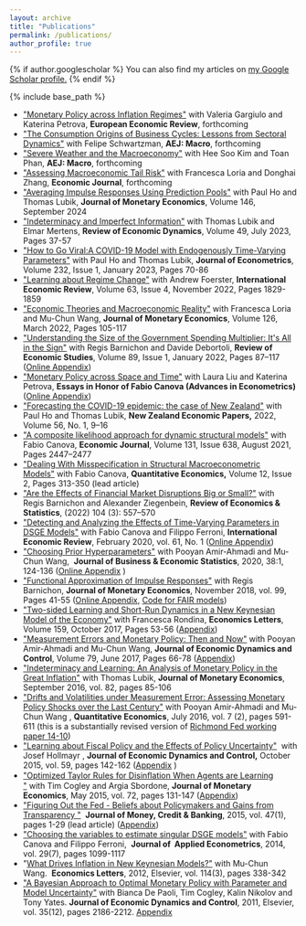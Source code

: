 ```yaml
---
layout: archive
title: "Publications"
permalink: /publications/
author_profile: true
---
```


{% if author.googlescholar %}
  You can also find my articles on <u><a href="{{author.googlescholar}}">my Google Scholar profile</a>.</u>
{% endif %}

{% include base_path %}
*    ["Monetary Policy across Inflation Regimes"](https://cm1518.github.io/files/Monetary_Policy_across_Inflation_Regimes.pdf) with Valeria Gargiulo and Katerina Petrova,  **European Economic Review**, forthcoming 
*    ["The Consumption Origins of Business Cycles: Lessons from Sectoral Dynamics"](https://cm1518.github.io/files/MS.pdf) with Felipe Schwartzman, **AEJ: Macro**, forthcoming 
*    ["Severe Weather and the Macroeconomy"](https://cm1518.github.io/files/weather_web.pdf) with Hee Soo Kim and Toan Phan, **AEJ: Macro**, forthcoming  
*   ["Assessing Macroeconomic Tail Risk"](https://cm1518.github.io/files/MacroRisk.pdf) with Francesca Loria and Donghai Zhang, **Economic Journal**, forthcoming 
*   ["Averaging Impulse Responses Using Prediction Pools"](https://cm1518.github.io/files/Averaging_Impulse_Responses_web.pdf) with Paul Ho and Thomas Lubik, **Journal of Monetary Economics**, Volume 146, September 2024
*   ["Indeterminacy and Imperfect Information"](https://cm1518.github.io/files/LMM.pdf) with Thomas Lubik and Elmar Mertens, **Review of Economic Dynamics**, Volume 49, July 2023, Pages 37-57
*   ["How to Go Viral:A COVID-19 Model with Endogenously Time-Varying Parameters"](https://cm1518.github.io/files/Coronavirus_Empirics.pdf) with Paul Ho and Thomas Lubik, **Journal of Econometrics**, Volume 232, Issue 1, January 2023, Pages 70-86 
*   ["Learning about Regime Change"](https://cm1518.github.io/files/FM.pdf) with Andrew Foerster, **International Economic Review**, Volume 63, Issue 4, November 2022, Pages 1829-1859
*    ["Economic Theories and Macroeconomic Reality"](https://cm1518.github.io/files/Mixture_Prior_submission.pdf) with Francesca Loria and Mu-Chun Wang, **Journal of Monetary Economics**, Volume 126, March 2022, Pages 105-117
*   ["Understanding the Size of the Government Spending Multiplier: It's All in the Sign"]( https://cm1518.github.io/files/FP.pdf) with Regis Barnichon and Davide Debortoli, **Review of Economic Studies**, Volume 89, Issue 1, January 2022, Pages 87–117  ([Online Appendix]( https://cm1518.github.io/files/OnlineAppFP.pdf)) 
*    ["Monetary Policy across Space and Time"](https://cm1518.github.io/files/LMP.pdf) with Laura Liu and Katerina Petrova, **Essays in Honor of Fabio Canova (Advances in Econometrics)** ([Online Appendix](https://cm1518.github.io/files/OnlineAppLMP.pdf)) 
*   ["Forecasting the COVID-19 epidemic: the case of New Zealand"](https://cm1518.github.io/files/NZ.pdf) with Paul Ho and Thomas Lubik, **New Zealand Economic Papers,** 2022, Volume 56, No. 1, 9–16
*   ["A composite likelihood approach for dynamic structural models"](https://cm1518.github.io/files/CM2.pdf) with Fabio Canova, **Economic Journal**, Volume 131, Issue 638, August 2021, Pages 2447–2477
*   ["Dealing With Misspecification in Structural Macroeconometric Models"](https://cm1518.github.io/files/CM.pdf) with Fabio Canova, **Quantitative Economics,** Volume 12, Issue 2, Pages 313-350 (lead article)
*    ["Are the Effects of Financial Market Disruptions Big or Small?"](https://cm1518.github.io/files/CS.pdf) with Regis Barnichon and Alexander Ziegenbein, **Review of Economics & Statistics**, (2022) 104 (3): 557–570
*    ["Detecting and Analyzing the Effects of Time-Varying Parameters in DSGE Models"](https://cm1518.github.io/files/cfm2.pdf) with Fabio Canova and Filippo Ferroni, **International Economic Review**, February 2020, vol. 61, No. 1 ([Online Appendix](https://cm1518.github.io/files/OnlineAppcfm2.pdf))  
*   ["Choosing Prior Hyperparameters"](https://cm1518.github.io/files/HP.pdf) with Pooyan Amir-Ahmadi and Mu-Chun Wang,  **Journal of Business & Economic Statistics**, 2020, 38:1, 124-136 ([Online Appendix](https://cm1518.github.io/files/OnlineAppHP.pdf) )  
*   ["Functional Approximation of Impulse Responses"](https://cm1518.github.io/files/asymMP.pdf) with Regis Barnichon, **Journal of Monetary Economics**, November 2018, vol. 99, Pages 41-55 ([Online Appendix](https://cm1518.github.io/files/FAIR_OnlineAppendix.pdf), [Code for FAIR models](https://github.com/cm1518/FAIR))  
*    ["Two-sided Learning and Short-Run Dynamics in a New Keynesian Model of the Economy"](https://cm1518.github.io/files/1705e.pdf) with Francesca Rondina, **Economics Letters**, Volume 159, October 2017, Pages 53-56 ([Appendix](https://cm1518.github.io/files/AppendixTSL.pdf)) 
*   ["Measurement Errors and Monetary Policy: Then and Now"](https://cm1518.github.io/files/meas_error.pdf) with Pooyan Amir-Ahmadi and Mu-Chun Wang, **Journal of Economic Dynamics and Control**, Volume 79, June 2017, Pages 66-78 ([Appendix](https://cm1518.github.io/files/meas_error_appendix.pdf)) 
*    ["Indeterminacy and Learning: An Analysis of Monetary Policy in the Great Inflation"](https://cm1518.github.io/files/LM.pdf) with Thomas Lubik, **Journal of Monetary Economics**, September 2016, vol. 82, pages 85-106 
*    ["Drifts and Volatilities under Measurement Error: Assessing Monetary Policy Shocks over the Last Century"](https://cm1518.github.io/files/AAMW2014.pdf) with Pooyan Amir-Ahmadi and Mu-Chun Wang , **Quantitative Economics**, July 2016, vol. 7 (2), pages 591-611 (this is a substantially revised version of [Richmond Fed working paper 14-10](https://www.richmondfed.org/publications/research/working_papers/2014/wp_14-10.cfm))
*    ["Learning about Fiscal Policy and the Effects of Policy Uncertainty"](https://cm1518.github.io/files/fiscal.pdf)  with Josef Hollmayr , **Journal of Economic Dynamics and Control,** October 2015, vol. 59, pages 142-162 ([Appendix](https://cm1518.github.io/files/fiscal_app.pdf) )
*   ["Optimized Taylor Rules for Disinﬂation When Agents are Learning "](https://cm1518.github.io/files/cms_march_2014.pdf) with Tim Cogley and Argia Sbordone, **Journal of Monetary Economics**, May 2015, vol. 72, pages 131-147 ([Appendix](https://cm1518.github.io/files/cms_appendices_march_2014.pdf))
*   ["Figuring Out the Fed - Beliefs about Policymakers and Gains from Transparency "](https://cm1518.github.io/files/FOTF.pdf)  **Journal of Money, Credit & Banking**, 2015, vol. 47(1), pages 1-29 (lead article) ([Appendix](https://cm1518.github.io/files/FOTF_appendix.pdf))
*   ["Choosing the variables to estimate singular DSGE models"](https://cm1518.github.io/files/CFM.pdf) with Fabio Canova and Filippo Ferroni,  **Journal of  Applied Econometrics**, 2014, vol. 29(7), pages 1099-1117
*   "[What Drives Inflation in New Keynesian Models?"](https://cm1518.github.io/files/EL.pdf) with Mu-Chun Wang.  **Economics Letters**, 2012, Elsevier, vol. 114(3), pages 338-342
*    ["A Bayesian Approach to Optimal Monetary Policy with Parameter and Model Uncertainty"](https://cm1518.github.io/files/JEDC.pdf) with Bianca De Paoli, Tim Cogley, Kalin Nikolov and Tony Yates. **Journal of Economic Dynamics and Control**, 2011, Elsevier, vol. 35(12), pages 2186-2212. [Appendix](https://cm1518.github.io/files/appendix_JEDC.pdf)

